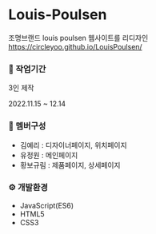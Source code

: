# Louis-Poulsen

조명브랜드 louis poulsen 웹사이트를 리디자인
<https://circleyoo.github.io/LouisPoulsen/>


### 💼 작업기간
3인 제작

2022.11.15 ~ 12.14

### 🤝 멤버구성
* 김예리 : 디자이너페이지, 위치페이지
* 유정원 : 메인페이지
* 황보규림 : 제품페이지, 상세페이지

### ⚙ 개발환경
* JavaScript(ES6)
* HTML5
* CSS3
